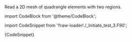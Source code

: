 Read a 2D mesh of quadrangle elements with two regions.

import CodeBlock from '@theme/CodeBlock';

import CodeSnippet from '!!raw-loader!./_Initiate_test_3.F90';

<CodeBlock language="fortran">{CodeSnippet}</CodeBlock>
